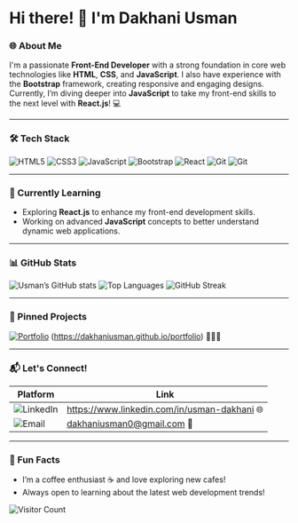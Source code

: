 # Hi there! 👋 I'm Dakhani Usman

### 🌐 About Me
I'm a passionate **Front-End Developer** with a strong foundation in core web technologies like **HTML**, **CSS**, and **JavaScript**. I also have experience with the **Bootstrap** framework, creating responsive and engaging designs. Currently, I’m diving deeper into **JavaScript** to take my front-end skills to the next level with **React.js**! 💻

---

### 🛠 Tech Stack
![HTML5](https://img.shields.io/badge/-HTML5-E34F26?style=for-the-badge&logo=html5&logoColor=white)
![CSS3](https://img.shields.io/badge/-CSS3-1572B6?style=for-the-badge&logo=css3&logoColor=white)
![JavaScript](https://img.shields.io/badge/-JavaScript-F7DF1E?style=for-the-badge&logo=javascript&logoColor=black)
![Bootstrap](https://img.shields.io/badge/-Bootstrap-7952B3?style=for-the-badge&logo=bootstrap&logoColor=white)
![React](https://img.shields.io/badge/-React-61DAFB?style=for-the-badge&logo=react&logoColor=black)
![Git](https://img.shields.io/badge/-Git-F05032?style=for-the-badge&logo=git&logoColor=white)
![Git](https://img.shields.io/badge/-Github-1d1c1b?style=for-the-badge&logo=github&logoColor=white)

---

### 🎯 Currently Learning
- Exploring **React.js** to enhance my front-end development skills.
- Working on advanced **JavaScript** concepts to better understand dynamic web applications.

---

### 📊 GitHub Stats

![Usman’s GitHub stats](https://github-readme-stats.vercel.app/api?username=DakhaniUsman&show_icons=true&theme=radical)
![Top Languages](https://github-readme-stats.vercel.app/api/top-langs/?username=DakhaniUsman&layout=compact&theme=radical)
![GitHub Streak](https://streak-stats.demolab.com/?user=DakhaniUsman&theme=radical)

---

### 📌 Pinned Projects
[![Portfolio](https://img.shields.io/badge/-Portfolio-blueviolet?style=for-the-badge)](https://github.com/your-username/portfolio)  (https://dakhaniusman.github.io/portfolio) 👨🏻‍💻

---

### 📬 Let's Connect!

| Platform | Link |
| -------- | ---- |
| ![LinkedIn](https://img.shields.io/badge/LinkedIn-%230077B5.svg?&style=for-the-badge&logo=linkedin&logoColor=white) | https://www.linkedin.com/in/usman-dakhani 🌐 |
| ![Email](https://img.shields.io/badge/Email-D14836?style=for-the-badge&logo=gmail&logoColor=white) | dakhaniusman0@gmail.com 📧 |

---

### 🌱 Fun Facts
- I’m a coffee enthusiast ☕ and love exploring new cafes!
- Always open to learning about the latest web development trends!

![Visitor Count](https://komarev.com/ghpvc/?username=DakhaniUsman&color=blue)
